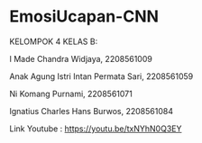 # EmosiUcapan-CNN
KELOMPOK 4 KELAS B:

I Made Chandra Widjaya, 2208561009

Anak Agung Istri Intan Permata Sari, 2208561059

Ni Komang Purnami, 2208561071

Ignatius Charles Hans Burwos, 2208561084

Link Youtube : https://youtu.be/txNYhN0Q3EY
